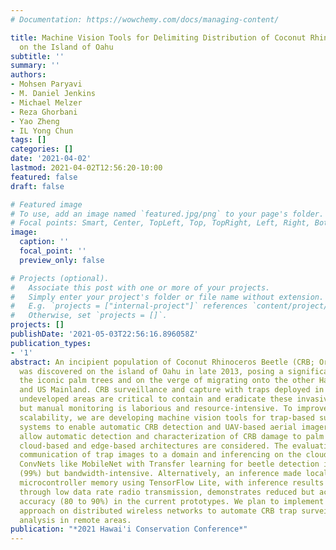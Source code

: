 ```yaml
---
# Documentation: https://wowchemy.com/docs/managing-content/

title: Machine Vision Tools for Delimiting Distribution of Coconut Rhinoceros Beetle
  on the Island of Oahu
subtitle: ''
summary: ''
authors:
- Mohsen Paryavi
- M. Daniel Jenkins
- Michael Melzer
- Reza Ghorbani
- Yao Zheng
- IL Yong Chun
tags: []
categories: []
date: '2021-04-02'
lastmod: 2021-04-02T12:56:20-10:00
featured: false
draft: false

# Featured image
# To use, add an image named `featured.jpg/png` to your page's folder.
# Focal points: Smart, Center, TopLeft, Top, TopRight, Left, Right, BottomLeft, Bottom, BottomRight.
image:
  caption: ''
  focal_point: ''
  preview_only: false

# Projects (optional).
#   Associate this post with one or more of your projects.
#   Simply enter your project's folder or file name without extension.
#   E.g. `projects = ["internal-project"]` references `content/project/deep-learning/index.md`.
#   Otherwise, set `projects = []`.
projects: []
publishDate: '2021-05-03T22:56:16.896058Z'
publication_types:
- '1'
abstract: An incipient population of Coconut Rhinoceros Beetle (CRB; Oryctes rhinoceros)
  was discovered on the island of Oahu in late 2013, posing a significant threat to
  the iconic palm trees and on the verge of migrating onto the other Hawaiian Islands
  and US Mainland. CRB surveillance and capture with traps deployed in remote and
  undeveloped areas are critical to contain and eradicate these invasive insects,
  but manual monitoring is laborious and resource-intensive. To improve the program's
  scalability, we are developing machine vision tools for trap-based surveillance
  systems to enable automatic CRB detection and UAV-based aerial imagery systems to
  allow automatic detection and characterization of CRB damage to palm trees. Both
  cloud-based and edge-based architectures are considered. The evaluations show that
  communication of trap images to a domain and inferencing on the cloud using effective
  ConvNets like MobileNet with Transfer learning for beetle detection is highly accurate
  (99%) but bandwidth-intensive. Alternatively, an inference made locally on limited
  microcontroller memory using TensorFlow Lite, with inference results communicated
  through low data rate radio transmission, demonstrates reduced but acceptable detection
  accuracy (80 to 90%) in the current prototypes. We plan to implement the latter
  approach on distributed wireless networks to automate CRB trap surveillance and
  analysis in remote areas.
publication: "*2021 Hawai'i Conservation Conference*"
---
```


